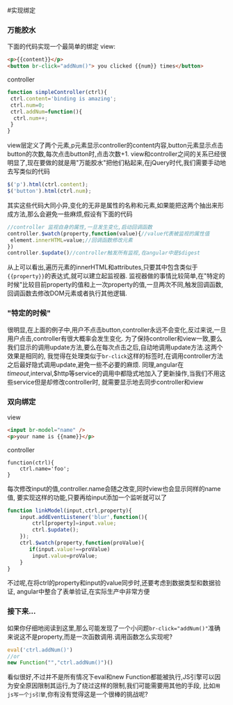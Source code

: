 #实现绑定
### 万能胶水
下面的代码实现一个最简单的绑定
view:

```` html
<p>{{content}}</p>
<button br-click="addNum()"> you clicked {{num}} times</button>
````

controller

```` javascript
function simpleController(ctrl){
 ctrl.content='binding is amazing';
 ctrl.num=0;
 ctrl.addNum=function(){
  ctrl.num++;
 }
}
````

view层定义了两个元素,p元素显示controller的content内容,button元素显示点击button的次数,每次点击button时,点击次数+1.
view和controller之间的关系已经很明显了,现在要做的就是用"万能胶水"把他们粘起来,在jQuery时代,我们需要手动地去写类似的代码

```` javascript
$('p').html(ctrl.content);
$('button').html(ctrl.num);
````
其实这些代码大同小异,变化的无非是属性的名称和元素,如果能把这两个抽出来形成方法,那么会避免一些麻烦,假设有下面的代码

```` javascript
//controller 监视自身的属性,一旦发生变化,启动回调函数
controller.$watch(property,function(value){//value代表被监视的属性值
 element.innerHTML=value;//回调函数修改元素
})
controller.$update()//controller触发所有监视,在angular中是$digest
````
从上可以看出,遍历元素的innerHTML和attributes,只要其中包含类似于`{{property}}`的表达式,就可以建立起监视器.
监视器做的事情比较简单,在"特定的时候"比较目前property的值和上一次property的值,一旦两次不同,触发回调函数,
回调函数去修改DOM元素或者执行其他逻辑.
### "特定的时候"
很明显,在上面的例子中,用户不点击button,controller永远不会变化,反过来说,一旦用户点击,controller有很大概率会发生变化.
为了保持controller和view一致,要么我们显示的调用update方法,要么在每次点击之后,自动地调用update方法.这两个效果是相同的,
我觉得在处理类似于`br-click`这样的标签时,在调用controller方法之后最好隐式调用update,避免一些不必要的麻烦.
同理,angular在$timeout,$interval,$http等service的调用中都隐式地加入了更新操作,当我们不用这些service但是却修改controller时,
就需要显示地去同步controller和view
### 双向绑定

view
```` html
<input br-model="name" />
<p>your name is {{name}}</p>
````
controller

````
function(ctrl){
    ctrl.name='foo';
}
````

每次修改input的值,controller.name会随之改变,同时view也会显示同样的name值,
要实现这样的功能,只要再给input添加一个监听就可以了
```` javascript
function linkModel(input,ctrl,property){
    input.addEventListener('blur',function(){
        ctrl[property]=input.value;
        ctrl.$update();
    });
    ctrl.$watch(property,function(proValue){
       if(input.value!==proValue)
        input.value=proValue;
    }
}
````
不过呢,在将ctrl的property和input的value同步时,还要考虑到数据类型和数据验证,
angular中整合了表单验证,在实际生产中非常方便
### 接下来...
如果你仔细地阅读到这里,那么可能发现了一个小问题`br-click="addNum()"`准确来说这不是property,而是一次函数调用.调用函数怎么实现呢?
```` javascript
eval('ctrl.addNum()')
//or
new Function("","ctrl.addNum()")()
````
看似很好,不过并不是所有情况下eval和new Function都能被执行,JS引擎可以因为安全原因限制其运行,为了绕过这样的限制,我们可能需要用其他的手段,
比如`用js写一个js引擎`,你有没有觉得这是一个很棒的挑战呢?






